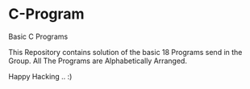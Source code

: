 # C-Program
Basic C Programs

This Repository contains solution of the basic 18 Programs send in the Group.
All The Programs are Alphabetically Arranged.

Happy Hacking .. :)
